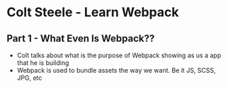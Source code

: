 # Colt Steele - Learn Webpack

## Part 1 - What Even Is Webpack??
- Colt talks about what is the purpose of Webpack showing as us a app that he is building
- Webpack is used to bundle assets the way we want. Be it JS, SCSS, JPG, etc